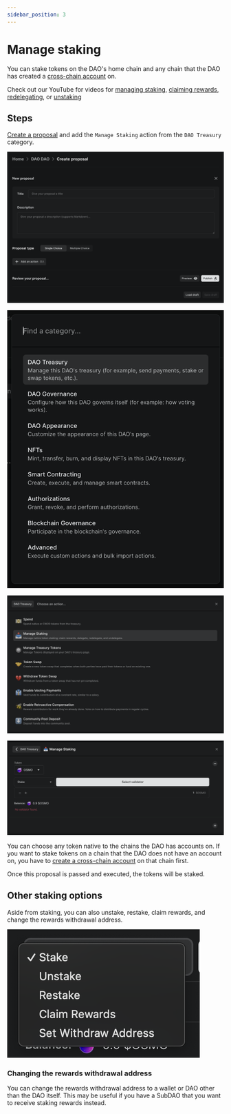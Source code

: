 ```yaml
---
sidebar_position: 3
---
```


# Manage staking

You can stake tokens on the DAO's home chain and any chain that the DAO has created a [cross-chain account](/how-to/how-to-manage-cross-chain-tokens) on.

Check out our YouTube for videos for [managing staking](https://youtu.be/DQzT3T_tPF8), [claiming rewards](https://youtu.be/SLJTuZMra7c), [redelegating](https://youtu.be/Jvx6Cd48EZw), or [unstaking](https://youtu.be/NToj_x_fid8)

## Steps

[Create a proposal](/how-to/how-to-create-a-proposal) and add the `Manage Staking` action from the `DAO Treasury` category.

![Create proposal form](/img/features/proposals/single-choice-proposal.png)

![DAO Treasury category in Add an action modal](/img/how-to/add-action-modal-dao-treasury-category.png)

![Manage Staking action in DAO Treasury category](/img/how-to/manage-staking-action-dao-treasury-category.png)

![Manage Staking action](/img/how-to/manage-staking-action.png)

You can choose any token native to the chains the DAO has accounts on. If you want to stake tokens on a chain that the DAO does not have an account on, you have to [create a cross-chain account](../how-to-manage-cross-chain-tokens) on that chain first.

Once this proposal is passed and executed, the tokens will be staked.

## Other staking options

Aside from staking, you can also unstake, restake, claim rewards, and change the rewards withdrawal address.

![Staking options](/img/how-to/staking-options.png)

### Changing the rewards withdrawal address

You can change the rewards withdrawal address to a wallet or DAO other than the DAO itself. This may be useful if you have a SubDAO that you want to receive staking rewards instead.
